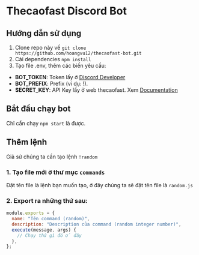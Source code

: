 # Thecaofast Discord Bot

## Hướng dẫn sử dụng

1. Clone repo này về `git clone https://github.com/hoangvu12/thecaofast-bot.git`
2. Cài dependencies `npm install`
3. Tạo file .env, thêm các biến yêu cầu:

- **BOT_TOKEN**: Token lấy ở [Discord Developer](https://discord.com/developers/applications)
- **BOT_PREFIX**: Prefix (ví dụ: !).
- **SECRET_KEY**: API Key lấy ở web thecaofast. Xem [Documentation](https://github.com/hoangvu12/thecaofast-api-docs)

## Bắt đầu chạy bot

Chỉ cần chạy `npm start` là được.

## Thêm lệnh

Giả sử chúng ta cần tạo lệnh `!random`

### 1. Tạo file mới ở thư mục `commands`

Đặt tên file là lệnh bạn muốn tạo, ở đây chúng ta sẽ đặt tên file là `random.js`

### 2. Export ra những thứ sau:

```js
module.exports = {
  name: "Tên command (random)",
  description: "Description của command (random integer number)",
  execute(message, args) {
    // Chạy thứ gì đó ở đây
  },
};
```
